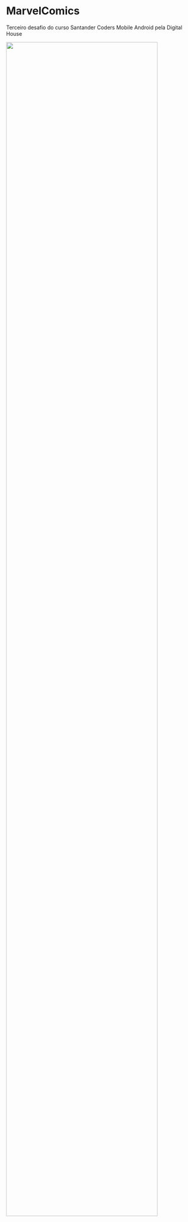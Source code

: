 # MarvelComics
Terceiro desafio do curso Santander Coders Mobile Android pela Digital House

<img src="https://user-images.githubusercontent.com/68094845/109598981-27e9a100-7af9-11eb-8ae5-6b7603a51a65.jpg" width="90%"></img> 
